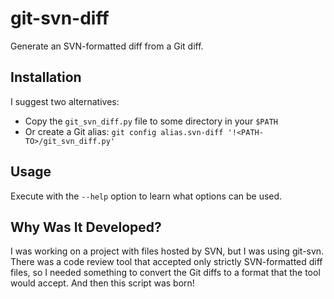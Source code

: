 git-svn-diff
============
Generate an SVN-formatted diff from a Git diff.

Installation
------------
I suggest two alternatives:
* Copy the `git_svn_diff.py` file to some directory in your `$PATH`
* Or create a Git alias:
  `git config alias.svn-diff '!<PATH-TO>/git_svn_diff.py'`

Usage
-----
Execute with the `--help` option to learn what options can be used.

Why Was It Developed?
---------------------
I was working on a project with files hosted by SVN, but I was using git-svn. There was a code review tool
that accepted only strictly SVN-formatted diff files, so I needed something to convert the Git diffs to a
format that the tool would accept. And then this script was born!
